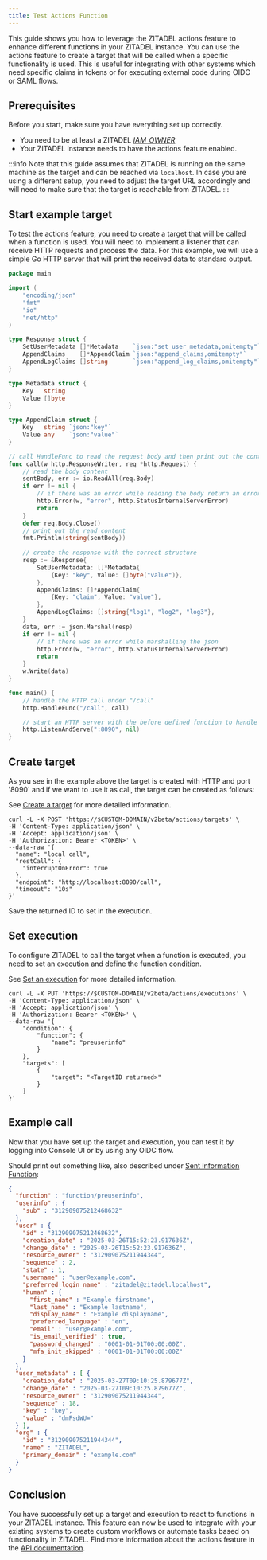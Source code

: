 ```yaml
---
title: Test Actions Function
---
```


This guide shows you how to leverage the ZITADEL actions feature to enhance different functions in your ZITADEL instance.
You can use the actions feature to create a target that will be called when a specific functionality is used.
This is useful for integrating with other systems which need specific claims in tokens or for executing external code during OIDC or SAML flows.

## Prerequisites

Before you start, make sure you have everything set up correctly.

- You need to be at least a ZITADEL [_IAM_OWNER_](/guides/manage/console/managers)
- Your ZITADEL instance needs to have the actions feature enabled.

:::info
Note that this guide assumes that ZITADEL is running on the same machine as the target and can be reached via `localhost`.
In case you are using a different setup, you need to adjust the target URL accordingly and will need to make sure that the target is reachable from ZITADEL.
:::

## Start example target

To test the actions feature, you need to create a target that will be called when a function is used.
You will need to implement a listener that can receive HTTP requests and process the data.
For this example, we will use a simple Go HTTP server that will print the received data to standard output.

```go
package main

import (
	"encoding/json"
	"fmt"
	"io"
	"net/http"
)

type Response struct {
	SetUserMetadata []*Metadata    `json:"set_user_metadata,omitempty"`
	AppendClaims    []*AppendClaim `json:"append_claims,omitempty"`
	AppendLogClaims []string       `json:"append_log_claims,omitempty"`
}

type Metadata struct {
	Key   string
	Value []byte
}

type AppendClaim struct {
	Key   string `json:"key"`
	Value any    `json:"value"`
}

// call HandleFunc to read the request body and then print out the contents
func call(w http.ResponseWriter, req *http.Request) {
	// read the body content
	sentBody, err := io.ReadAll(req.Body)
	if err != nil {
		// if there was an error while reading the body return an error
		http.Error(w, "error", http.StatusInternalServerError)
		return
	}
	defer req.Body.Close()
	// print out the read content
	fmt.Println(string(sentBody))
    
	// create the response with the correct structure
	resp := &Response{
		SetUserMetadata: []*Metadata{
			{Key: "key", Value: []byte("value")},
		},
		AppendClaims: []*AppendClaim{
			{Key: "claim", Value: "value"},
		},
		AppendLogClaims: []string{"log1", "log2", "log3"},
	}
	data, err := json.Marshal(resp)
	if err != nil {
		// if there was an error while marshalling the json
		http.Error(w, "error", http.StatusInternalServerError)
		return
	}
	w.Write(data)
}

func main() {
	// handle the HTTP call under "/call"
	http.HandleFunc("/call", call)

	// start an HTTP server with the before defined function to handle the endpoint under "http://localhost:8090"
	http.ListenAndServe(":8090", nil)
}
```

## Create target

As you see in the example above the target is created with HTTP and port '8090' and if we want to use it as call, the target can be created as follows:

See [Create a target](/apis/resources/action_service_v2/action-service-create-target) for more detailed information.

```shell
curl -L -X POST 'https://$CUSTOM-DOMAIN/v2beta/actions/targets' \
-H 'Content-Type: application/json' \
-H 'Accept: application/json' \
-H 'Authorization: Bearer <TOKEN>' \
--data-raw '{
  "name": "local call",
  "restCall": {
    "interruptOnError": true    
  },
  "endpoint": "http://localhost:8090/call",
  "timeout": "10s"
}'
```

Save the returned ID to set in the execution.

## Set execution

To configure ZITADEL to call the target when a function is executed, you need to set an execution and define the function
condition.

See [Set an execution](/apis/resources/action_service_v2/action-service-set-execution) for more detailed information.

```shell
curl -L -X PUT 'https://$CUSTOM-DOMAIN/v2beta/actions/executions' \
-H 'Content-Type: application/json' \
-H 'Accept: application/json' \
-H 'Authorization: Bearer <TOKEN>' \
--data-raw '{
    "condition": {
        "function": {
            "name": "preuserinfo"
        }
    },
    "targets": [
        {
            "target": "<TargetID returned>"
        }
    ]
}'
```

## Example call

Now that you have set up the target and execution, you can test it by logging into Console UI or
by using any OIDC flow.

Should print out something like, also described under [Sent information Function](./usage#sent-information-function):
```json
{
  "function" : "function/preuserinfo",
  "userinfo" : {
    "sub" : "312909075212468632"
  },
  "user" : {
    "id" : "312909075212468632",
    "creation_date" : "2025-03-26T15:52:23.917636Z",
    "change_date" : "2025-03-26T15:52:23.917636Z",
    "resource_owner" : "312909075211944344",
    "sequence" : 2,
    "state" : 1,
    "username" : "user@example.com",
    "preferred_login_name" : "zitadel@zitadel.localhost",
    "human" : {
      "first_name" : "Example firstname",
      "last_name" : "Example lastname",
      "display_name" : "Example displayname",
      "preferred_language" : "en",
      "email" : "user@example.com",
      "is_email_verified" : true,
      "password_changed" : "0001-01-01T00:00:00Z",
      "mfa_init_skipped" : "0001-01-01T00:00:00Z"
    }
  },
  "user_metadata" : [ {
    "creation_date" : "2025-03-27T09:10:25.879677Z",
    "change_date" : "2025-03-27T09:10:25.879677Z",
    "resource_owner" : "312909075211944344",
    "sequence" : 18,
    "key" : "key",
    "value" : "dmFsdWU="
  } ],
  "org" : {
    "id" : "312909075211944344",
    "name" : "ZITADEL",
    "primary_domain" : "example.com"
  }
}
```

## Conclusion

You have successfully set up a target and execution to react to functions in your ZITADEL instance.
This feature can now be used to integrate with your existing systems to create custom workflows or automate tasks based on functionality in ZITADEL.
Find more information about the actions feature in the [API documentation](/concepts/features/actions_v2).
